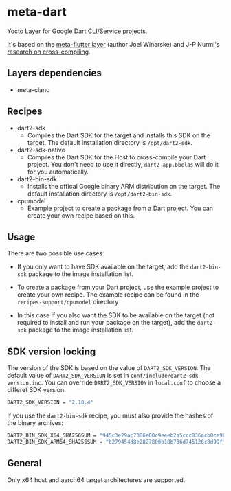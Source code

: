 # meta-dart

Yocto Layer for Google Dart CLI/Service projects.

It's based on the [meta-flutter layer](https://github.com/meta-flutter/meta-flutter) (author Joel Winarske) and J-P Nurmi's [research on cross-compiling](https://medium.com/flutter-community/cross-compiling-dart-apps-f88e69824639).

## Layers dependencies

* meta-clang

## Recipes

* dart2-sdk
  * Compiles the Dart SDK for the target and installs this SDK on the target. The default installation directory is `/opt/dart2-sdk`.
* dart2-sdk-native
  * Compiles the Dart SDK for the Host to cross-compile your Dart project. You don't need to use it directly, `dart2-app.bbclas` will do it for you automatically.
* dart2-bin-sdk
  * Installs the offical Google binary ARM distribution on the target. The default installation directory is `/opt/dart2-bin-sdk`.
* cpumodel
  * Example project to create a package from a Dart project. You can create your own recipe based on this.

## Usage

There are two possible use cases:

* If you only want to have SDK available on the target, add the `dart2-bin-sdk` package to the image installation list.

* To create a package from your Dart project, use the example project to create your own recipe. The example recipe can be found in the `recipes-support/cpumodel` directory
 * In this case if you also want the SDK to be available on the target (not required to install and run your package on the target), add the `dart2-sdk` package to the image installation list.

## SDK version locking

The version of the SDK is based on the value of `DART2_SDK_VERSION`. The default value of `DART2_SDK_VERSION` is set in `conf/include/dart2-sdk-version.inc`. You can override `DART2_SDK_VERSION` in `local.conf` to choose a differet SDK version:

```bash
DART2_SDK_VERSION = "2.18.4"
```
If you use the `dart2-bin-sdk` recipe, you must also provide the hashes of the binary archives:

```bash
DART2_BIN_SDK_X64_SHA256SUM = "945c3e29ac7386e00c9eeeb2a5ccc836acb0ce9883fbc29df82fd41c90eb3bd6"
DART2_BIN_SDK_ARM64_SHA256SUM = "b279454d8e2827800b18b736d745126c8d99ffffdcc752156145a6ed5a39cf62"
```

## General

Only x64 host and aarch64 target architectures are supported.
